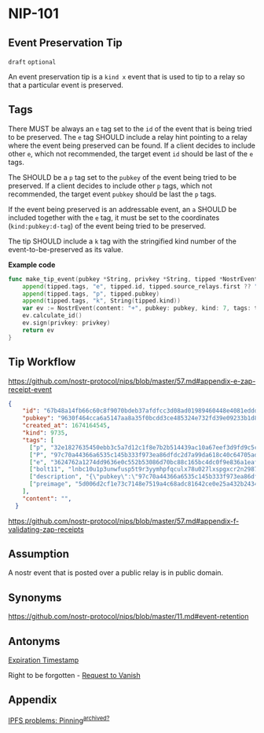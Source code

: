 NIP-101
======

Event Preservation Tip
--------------

`draft` `optional`

An event preservation tip is a `kind x` event that is used to tip to a relay so that a particular event is preserved.

Tags
----

There MUST be always an `e` tag set to the `id` of the event that is being tried to be preserved. The `e` tag SHOULD include a relay hint pointing to a relay where the event being preserved can be found. If a client decides to include other `e`, which not recommended, the target event `id` should be last of the `e` tags.

The SHOULD be a `p` tag set to the `pubkey` of the event being tried to be preserved. If a client decides to include other `p` tags, which not recommended, the target event `pubkey` should be last the `p` tags.

If the event being preserved is an addressable event, an `a` SHOULD be included together with the `e` tag, it must be set to the coordinates (`kind:pubkey:d-tag`) of the event being tried to be preserved.

The tip SHOULD include a `k` tag with the stringified kind number of the event-to-be-preserved as its value.

**Example code**

```go
func make_tip_event(pubkey *String, privkey *String, tipped *NostrEvent) *NostrEvent {
    append(tipped.tags, "e", tipped.id, tipped.source_relays.first ?? "")
    append(tipped.tags, "p", tipped.pubkey)
    append(tipped.tags, "k", String(tipped.kind))
    var ev := NostrEvent(content: "+", pubkey: pubkey, kind: 7, tags: tags)
    ev.calculate_id()
    ev.sign(privkey: privkey)
    return ev
}
```

## Tip Workflow

https://github.com/nostr-protocol/nips/blob/master/57.md#appendix-e-zap-receipt-event

```json
{
    "id": "67b48a14fb66c60c8f9070bdeb37afdfcc3d08ad01989460448e4081eddda446",
    "pubkey": "9630f464cca6a5147aa8a35f0bcdd3ce485324e732fd39e09233b1d848238f31",
    "created_at": 1674164545,
    "kind": 9735,
    "tags": [
      ["p", "32e1827635450ebb3c5a7d12c1f8e7b2b514439ac10a67eef3d9fd9c5c68e245"],
      ["P", "97c70a44366a6535c145b333f973ea86dfdc2d7a99da618c40c64705ad98e322"],
      ["e", "3624762a1274dd9636e0c552b53086d70bc88c165bc4dc0f9e836a1eaf86c3b8"],
      ["bolt11", "lnbc10u1p3unwfusp5t9r3yymhpfqculx78u027lxspgxcr2n2987mx2j55nnfs95nxnzqpp5jmrh92pfld78spqs78v9euf2385t83uvpwk9ldrlvf6ch7tpascqhp5zvkrmemgth3tufcvflmzjzfvjt023nazlhljz2n9hattj4f8jq8qxqyjw5qcqpjrzjqtc4fc44feggv7065fqe5m4ytjarg3repr5j9el35xhmtfexc42yczarjuqqfzqqqqqqqqlgqqqqqqgq9q9qxpqysgq079nkq507a5tw7xgttmj4u990j7wfggtrasah5gd4ywfr2pjcn29383tphp4t48gquelz9z78p4cq7ml3nrrphw5w6eckhjwmhezhnqpy6gyf0"],
      ["description", "{\"pubkey\":\"97c70a44366a6535c145b333f973ea86dfdc2d7a99da618c40c64705ad98e322\",\"content\":\"\",\"id\":\"d9cc14d50fcb8c27539aacf776882942c1a11ea4472f8cdec1dea82fab66279d\",\"created_at\":1674164539,\"sig\":\"77127f636577e9029276be060332ea565deaf89ff215a494ccff16ae3f757065e2bc59b2e8c113dd407917a010b3abd36c8d7ad84c0e3ab7dab3a0b0caa9835d\",\"kind\":9734,\"tags\":[[\"e\",\"3624762a1274dd9636e0c552b53086d70bc88c165bc4dc0f9e836a1eaf86c3b8\"],[\"p\",\"32e1827635450ebb3c5a7d12c1f8e7b2b514439ac10a67eef3d9fd9c5c68e245\"],[\"relays\",\"wss://relay.damus.io\",\"wss://nostr-relay.wlvs.space\",\"wss://nostr.fmt.wiz.biz\",\"wss://relay.nostr.bg\",\"wss://nostr.oxtr.dev\",\"wss://nostr.v0l.io\",\"wss://brb.io\",\"wss://nostr.bitcoiner.social\",\"ws://monad.jb55.com:8080\",\"wss://relay.snort.social\"]]}"],
      ["preimage", "5d006d2cf1e73c7148e7519a4c68adc81642ce0e25a432b2434c99f97344c15f"]
    ],
    "content": "",
  }
```

https://github.com/nostr-protocol/nips/blob/master/57.md#appendix-f-validating-zap-receipts

## Assumption

A nostr event that is posted over a public relay is in public domain.

## Synonyms

https://github.com/nostr-protocol/nips/blob/master/11.md#event-retention

## Antonyms

[Expiration Timestamp](40.md) 

Right to be forgotten - [Request to Vanish](62.md) 

## Appendix

[IPFS problems: Pinning](https://fiatjaf.com/41163270.html)<sup>[archived?](https://njump.me/naddr1qqyrgvf3xcenydesqyghwumn8ghj7enfv96x5ctx9e3k7mgzyqalp33lewf5vdq847t6te0wvnags0gs0mu72kz8938tn24wlfze6qcyqqq823c9ckstx)</sup>
